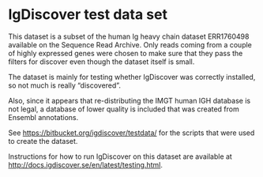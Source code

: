 IgDiscover test data set
========================

This dataset is a subset of the human Ig heavy chain dataset ERR1760498
available on the Sequence Read Archive. Only reads coming from a couple of
highly expressed genes were chosen to make sure that they pass the filters for
discover even though the dataset itself is small.

The dataset is mainly for testing whether IgDiscover was correctly installed, so
not much is really “discovered”.

Also, since it appears that re-distributing the IMGT human IGH database is not
legal, a database of lower quality is included that was created from Ensembl
annotations.

See <https://bitbucket.org/igdiscover/testdata/> for the scripts that were
used to create the dataset.

Instructions for how to run IgDiscover on this dataset are available at
<http://docs.igdiscover.se/en/latest/testing.html>.
